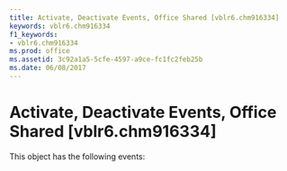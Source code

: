 ```yaml
---
title: Activate, Deactivate Events, Office Shared [vblr6.chm916334]
keywords: vblr6.chm916334
f1_keywords:
- vblr6.chm916334
ms.prod: office
ms.assetid: 3c92a1a5-5cfe-4597-a9ce-fc1fc2feb25b
ms.date: 06/08/2017
---
```



# Activate, Deactivate Events, Office Shared [vblr6.chm916334]
This object has the following events:


